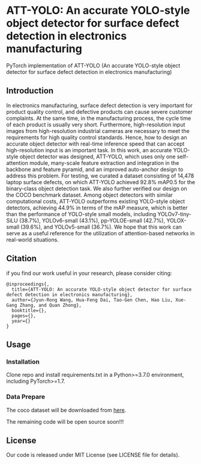 # ATT-YOLO: An accurate YOLO-style object detector for surface defect detection in electronics manufacturing
PyTorch implementation of ATT-YOLO (An accurate YOLO-style object detector for surface defect detection in electronics manufacturing)

## Introduction
In electronics manufacturing, surface defect detection is very important for product quality control, and defective products can cause severe customer complaints. At the same time, in the manufacturing process, the cycle time of each product is usually very short. Furthermore, high-resolution input images from high-resolution industrial cameras are necessary to meet the requirements for high quality control standards. Hence, how to design an accurate object detector with real-time inference speed that can accept high-resolution input is an important task. In this work, an accurate YOLO-style object detector was designed, ATT-YOLO, which uses only one self-attention module, many-scale feature extraction and integration in the backbone and feature pyramid, and an improved auto-anchor design to address this problem. 
  For testing, we curated a dataset consisting of 14,478 laptop surface defects, on which ATT-YOLO achieved 92.8% mAP0.5 for the binary-class object detection task. We also further verified our design on the COCO benchmark dataset. Among object detectors with similar computational costs, ATT-YOLO outperforms existing YOLO-style object detectors, achieving 44.9% in terms of the mAP measure, which is better than the performance of YOLO-style small models, including YOLOv7-tiny-SiLU (38.7%), YOLOv6-small (43.1%), pp-YOLOE-small (42.7%), YOLOX-small (39.6%), and YOLOv5-small (36.7%). 
  We hope that this work can serve as a useful reference for the utilization of attention-based networks in real-world situations.

## Citation
if you find our work useful in your research, please consider citing:
```
@inproceedings{,
  title={ATT-YOLO: An accurate YOLO-style object detector for surface defect detection in electronics manufacturing},
  author={Jyun-Rong Wang, Hua-Feng Dai, Tao-Gen Chen, Hao Liu, Xue-Gang Zhang, and Quan Zhong},
  booktitle={},
  pages={},
  year={}
}
```

## Usage
### Installation
Clone repo and install requirements.txt in a Python>=3.7.0 environment, including PyTorch>=1.7.

### Data Prepare
The coco dataset will be downloaded from [here](http://cocodataset.org).

The remaining code will be open source soon!!!

## License
Our code is released under MIT License (see LICENSE file for details).